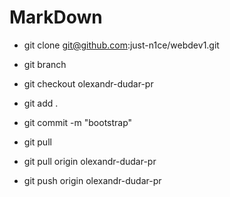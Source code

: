 # MarkDown

* git clone git@github.com:just-n1ce/webdev1.git

* git branch

* git checkout olexandr-dudar-pr

* git add .

* git commit -m "bootstrap"

* git pull

* git pull origin olexandr-dudar-pr 

* git push origin olexandr-dudar-pr 

